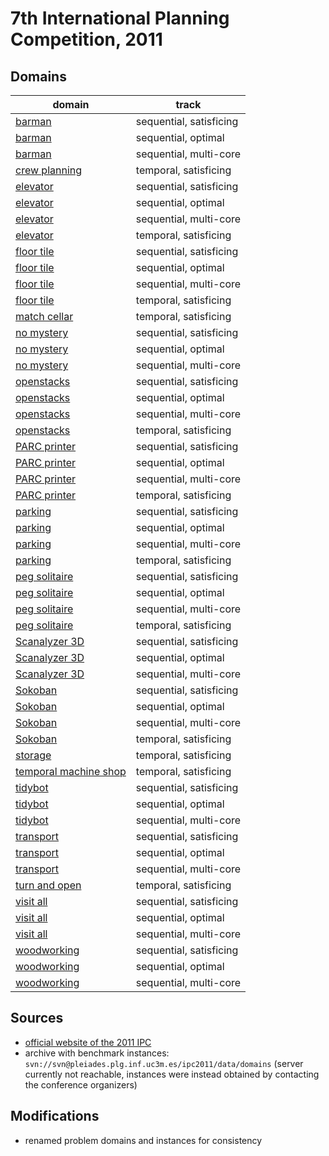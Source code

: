 # 7th International Planning Competition, 2011

## Domains

| domain | track |
|--------|-------|
| [barman](domains/barman-sequential-satisficing) | sequential, satisficing |
| [barman](domains/barman-sequential-optimal) | sequential, optimal |
| [barman](domains/barman-sequential-multi-core) | sequential, multi-core |
| [crew planning](domains/crew-planning-temporal-satisficing) | temporal, satisficing |
| [elevator](domains/elevator-sequential-satisficing) | sequential, satisficing |
| [elevator](domains/elevator-sequential-optimal) | sequential, optimal |
| [elevator](domains/elevator-sequential-multi-core) | sequential, multi-core |
| [elevator](domains/elevator-temporal-satisficing) | temporal, satisficing |
| [floor tile](domains/floor-tile-sequential-satisficing) | sequential, satisficing |
| [floor tile](domains/floor-tile-sequential-optimal) | sequential, optimal |
| [floor tile](domains/floor-tile-sequential-multi-core) | sequential, multi-core |
| [floor tile](domains/floor-tile-temporal-satisficing) | temporal, satisficing |
| [match cellar](domains/match-cellar-temporal-satisficing) | temporal, satisficing |
| [no mystery](domains/no-mystery-sequential-satisficing) | sequential, satisficing |
| [no mystery](domains/no-mystery-sequential-optimal) | sequential, optimal |
| [no mystery](domains/no-mystery-sequential-multi-core) | sequential, multi-core |
| [openstacks](domains/openstacks-sequential-satisficing) | sequential, satisficing |
| [openstacks](domains/openstacks-sequential-optimal) | sequential, optimal |
| [openstacks](domains/openstacks-sequential-multi-core) | sequential, multi-core |
| [openstacks](domains/openstacks-temporal-satisficing) | temporal, satisficing |
| [PARC printer](domains/parc-printer-sequential-satisficing) | sequential, satisficing |
| [PARC printer](domains/parc-printer-sequential-optimal) | sequential, optimal |
| [PARC printer](domains/parc-printer-sequential-multi-core) | sequential, multi-core |
| [PARC printer](domains/parc-printer-temporal-satisficing) | temporal, satisficing |
| [parking](domains/parking-sequential-satisficing) | sequential, satisficing |
| [parking](domains/parking-sequential-optimal) | sequential, optimal |
| [parking](domains/parking-sequential-multi-core) | sequential, multi-core |
| [parking](domains/parking-temporal-satisficing) | temporal, satisficing |
| [peg solitaire](domains/peg-solitaire-sequential-satisficing) | sequential, satisficing |
| [peg solitaire](domains/peg-solitaire-sequential-optimal) | sequential, optimal |
| [peg solitaire](domains/peg-solitaire-sequential-multi-core) | sequential, multi-core |
| [peg solitaire](domains/peg-solitaire-temporal-satisficing) | temporal, satisficing |
| [Scanalyzer 3D](domains/scanalyzer-3d-sequential-satisficing) | sequential, satisficing |
| [Scanalyzer 3D](domains/scanalyzer-3d-sequential-optimal) | sequential, optimal |
| [Scanalyzer 3D](domains/scanalyzer-3d-sequential-multi-core) | sequential, multi-core |
| [Sokoban](domains/sokoban-sequential-satisficing) | sequential, satisficing |
| [Sokoban](domains/sokoban-sequential-optimal) | sequential, optimal |
| [Sokoban](domains/sokoban-sequential-multi-core) | sequential, multi-core |
| [Sokoban](domains/sokoban-temporal-satisficing) | temporal, satisficing |
| [storage](domains/storage-temporal-satisficing) | temporal, satisficing |
| [temporal machine shop](domains/temporal-machine-shop-temporal-satisficing) | temporal, satisficing |
| [tidybot](domains/tidybot-sequential-satisficing) | sequential, satisficing |
| [tidybot](domains/tidybot-sequential-optimal) | sequential, optimal |
| [tidybot](domains/tidybot-sequential-multi-core) | sequential, multi-core |
| [transport](domains/transport-sequential-satisficing) | sequential, satisficing |
| [transport](domains/transport-sequential-optimal) | sequential, optimal |
| [transport](domains/transport-sequential-multi-core) | sequential, multi-core |
| [turn and open](domains/turn-and-open-temporal-satisficing) | temporal, satisficing |
| [visit all](domains/visit-all-sequential-satisficing) | sequential, satisficing |
| [visit all](domains/visit-all-sequential-optimal) | sequential, optimal |
| [visit all](domains/visit-all-sequential-multi-core) | sequential, multi-core |
| [woodworking](domains/woodworking-sequential-satisficing) | sequential, satisficing |
| [woodworking](domains/woodworking-sequential-optimal) | sequential, optimal |
| [woodworking](domains/woodworking-sequential-multi-core) | sequential, multi-core |

## Sources

* [official website of the 2011 IPC][1]
* archive with benchmark instances: `svn://svn@pleiades.plg.inf.uc3m.es/ipc2011/data/domains` (server currently not reachable, instances were instead obtained by contacting the conference organizers)

## Modifications

* renamed problem domains and instances for consistency




[1]:http://www.plg.inf.uc3m.es/ipc2011-deterministic/
